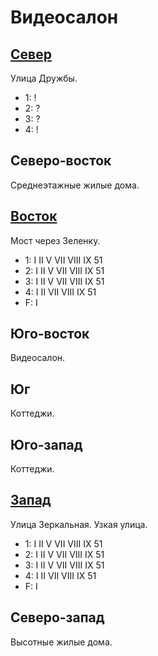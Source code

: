 # Видеосалон

## [Север](./530060.md)

Улица Дружбы.

* 1:    !
* 2:    ?
* 3:    ?
* 4:    !

## Северо-восток

Среднеэтажные жилые дома.

## [Восток](./540070.md)

Мост через Зеленку.

* 1:    I   II  V   VII VIII    IX  51
* 2:    I   II  V   VII VIII    IX  51
* 3:    I   II  V   VII VIII    IX  51
* 4:    I   II  VII VIII    IX  51
* F:    I

## Юго-восток

Видеосалон.

## Юг

Коттеджи.

## Юго-запад

Коттеджи.

## [Запад](./520070.md)

Улица Зеркальная.
Узкая улица.

* 1:    I   II  V   VII VIII    IX  51
* 2:    I   II  V   VII VIII    IX  51
* 3:    I   II  V   VII VIII    IX  51
* 4:    I   II  VII VIII    IX  51
* F:    I

## Северо-запад

Высотные жилые дома.
